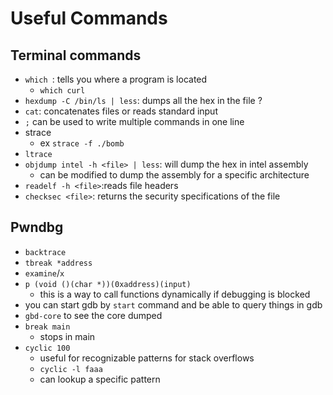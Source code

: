 # Useful Commands

## Terminal commands
- `which `: tells you where a program is located
  - `which curl`
- `hexdump -C /bin/ls | less`: dumps all the hex in the file ?
- `cat`: concatenates files or reads standard input
- `;` can be used to write multiple commands in one line
- strace
  - ex `strace -f ./bomb` 
- `ltrace`
- `objdump intel -h <file> | less`: will dump the hex in intel assembly
  - can be modified to dump the assembly for a specific architecture
- `readelf -h <file>`:reads file headers
- `checksec <file>`: returns the security specifications of the file


## Pwndbg
- `backtrace`
- `tbreak *address`
- `examine`/`x`
- `p (void ()(char *))(0xaddress)(input)` 
  - this is a way to call functions dynamically if debugging is blocked
- you can start gdb by `start` command and be able to query things in gdb
- `gbd-core` to see the core dumped
- `break main`
  - stops in main  
- `cyclic 100`
  - useful for recognizable patterns for stack overflows
  - `cyclic -l faaa`
  - can lookup a specific pattern